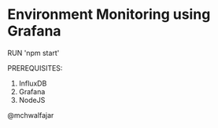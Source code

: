# Environment Monitoring using Grafana

RUN
'npm start'

PREREQUISITES:
1. InfluxDB
2. Grafana
3. NodeJS

@mchwalfajar

